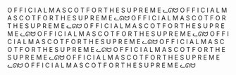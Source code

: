 O F F I C I A L   M A S C O T   F O R   T H E   S U P R E M E   ᓚᘏᗢ
O F F I C I A L   M A S C O T   F O R   T H E   S U P R E M E   ᓚᘏᗢ
O F F I C I A L   M A S C O T   F O R   T H E   S U P R E M E   ᓚᘏᗢ
O F F I C I A L   M A S C O T   F O R   T H E   S U P R E M E   ᓚᘏᗢ
O F F I C I A L   M A S C O T   F O R   T H E   S U P R E M E   ᓚᘏᗢ
O F F I C I A L   M A S C O T   F O R   T H E   S U P R E M E   ᓚᘏᗢ
O F F I C I A L   M A S C O T   F O R   T H E   S U P R E M E   ᓚᘏᗢ
O F F I C I A L   M A S C O T   F O R   T H E   S U P R E M E   ᓚᘏᗢ
O F F I C I A L   M A S C O T   F O R   T H E   S U P R E M E   ᓚᘏᗢ
O F F I C I A L   M A S C O T   F O R   T H E   S U P R E M E   ᓚᘏᗢ
